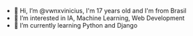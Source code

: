 - 👋 Hi, I’m @vwnxvinicius, I'm 17 years old and I'm from Brasil
- 👀 I’m interested in IA, Machine Learning, Web Development
- 🌱 I’m currently learning Python and Django


<!---
vwnxvinicius/vwnxvinicius is a ✨ special ✨ repository because its `README.md` (this file) appears on your GitHub profile.
You can click the Preview link to take a look at your changes.
--->
